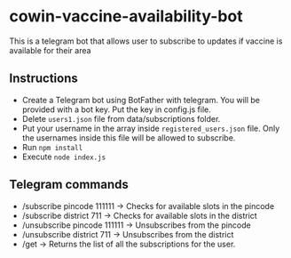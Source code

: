 # cowin-vaccine-availability-bot

This is a telegram bot that allows user to subscribe to updates if vaccine is available for their area

## Instructions
* Create a Telegram bot using BotFather with telegram. You will be provided with a bot key. Put the key in config.js file.
* Delete `users1.json` file from data/subscriptions folder.
* Put your username in the array inside `registered_users.json` file. Only the usernames inside this file will be allowed to subscribe.
* Run `npm install`
* Execute `node index.js`

## Telegram commands
* /subscribe pincode 111111 -> Checks for available slots in the pincode 
* /subscribe district 711 -> Checks for available slots in the district
* /unsubscribe pincode 111111 -> Unsubscribes from the pincode
* /unsubscribe district 711 -> Unsubscribes from the district
* /get -> Returns the list of all the subscriptions for the user.
